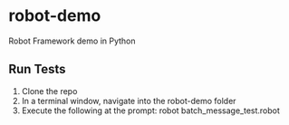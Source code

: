# robot-demo
Robot Framework demo in Python

## Run Tests
1. Clone the repo
2. In a terminal window, navigate into the robot-demo folder
3. Execute the following at the prompt: robot batch_message_test.robot
